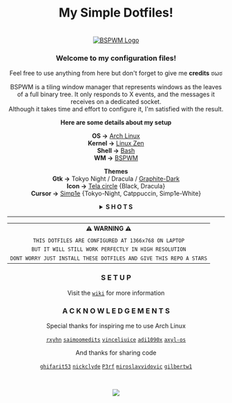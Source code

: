 <div align=center>

 # **My Simple Dotfiles!**

  <br><a href="https://github.com/baskerville/bspwm">
    <img alt="BSPWM Logo" height="150" align = "center" src="https://github.com/baskerville/bspwm/blob/1560df35be303807052c235634eb8d59415c37ff/artworks/bspwm_logo.svg" />
  </a><br>

 ### Welcome to my configuration files!

 Feel free to use anything from here but don't forget to give me **credits** ಠωಠ

 BSPWM is a tiling window manager that represents windows as the leaves of a full binary tree.
 It only responds to X events, and the messages it receives on a dedicated socket. <br>
 Although it takes time and effort to configure it, I'm satisfied with the result.
  
 **Here are some details about my setup**

 **OS ->** [Arch Linux](https://wiki.archlinux.org/title/Arch_Linux) <br>
 **Kernel ->** [Linux Zen](https://wiki.archlinux.org/title/Kernel#Officially_supported_kernels) <br>
 **Shell ->** [Bash](https://wiki.archlinux.org/title/Bash) <br>
 **WM ->** [BSPWM](https://wiki.archlinux.org/title/Bspwm) <br>

 **Themes** <br>
 **Gtk ->** Tokyo Night / Dracula / [Graphite-Dark](https://github.com/vinceliuice/Graphite-gtk-theme) <br>
 **Icon ->** [Tela circle](https://github.com/vinceliuice/Tela-circle-icon-theme) {Black, Dracula} <br>
 **Cursor ->** [Simp1e](https://www.gnome-look.org/p/1405210) {Tokyo-Night, Catppuccin, Simp1e-White}

</div>

<details align="center">
<summary><strong>S H O T S</strong></summary><br>

 | Ganyu        |
 |     :---:    |
 | ![Ganyu](https://raw.githubusercontent.com/Qwickdom/dotfiles-bspwm/main/.github/assets/Ganyu-style.png) |

 | Terminals         | Sublime          | Pcmanfm           |
 | ----------------- | ---------------- | ----------------- |
 | ![Terminals](https://raw.githubusercontent.com/Qwickdom/dotfiles-bspwm/main/.github/assets/Terminals.png) | ![Sublime](https://raw.githubusercontent.com/Qwickdom/dotfiles-bspwm/main/.github/assets/Sublime.png)   | ![Pcmanfm](https://raw.githubusercontent.com/Qwickdom/dotfiles-bspwm/main/.github/assets/Pcmanfm.png)   |
 | Vim Tokyo Night   | Vim Dracula      | Vim Nord          |
 | ![Vim-ganyu](https://raw.githubusercontent.com/Qwickdom/dotfiles-bspwm/main/.github/assets/Vim-ganyu.png) | ![Vim-hsgrl](https://raw.githubusercontent.com/Qwickdom/dotfiles-bspwm/main/.github/assets/Vim-hsgrl.png) | ![Vim-mfuji](https://raw.githubusercontent.com/Qwickdom/dotfiles-bspwm/main/.github/assets/Vim-mfuji.png) |

 Install the plugins to *Vim* with **:PlugInstall** <br>
 See how to use [Vim-Plug](https://github.com/junegunn/vim-plug)

 ## Another style of desktop

 | HSGtl         | MFuji           |
 | ------------- | --------------- |
 | ![HSGrl](https://raw.githubusercontent.com/Qwickdom/dotfiles-bspwm/main/.github/assets/HSGrl-style.png) | ![MFuji](https://raw.githubusercontent.com/Qwickdom/dotfiles-bspwm/main/.github/assets/MFuji-style.png) |    

 See rofi shots and info [here](https://github.com/Qwickdom/rofi)

</details>

---

<table align="center">
  <tr>
    <th align="center">
      ⚠ WARNING ⚠
    </th>
  </tr>
  <tr>
    <td align="center">
      <sub>
        <samp>
          THIS DOTFILES ARE CONFIGURED AT 1366x768 ON LAPTOP <br>
          BUT IT WILL STILL WORK PERFECTLY IN HIGH RESOLUTION <br>
          DONT WORRY JUST INSTALL THESE DOTFILES AND GIVE THIS REPO A STARS
        </samp>
      </sub>
    </td>
  </tr>
</table>

<div align="center">

 ### S E T U P

 Visit the [`wiki`](https://github.com/Qwickdom/dotfiles-bspwm/wiki) for more information

 ### A C K N O W L E D G E M E N T S

 Special thanks for inspiring me to use Arch Linux

 [`rxyhn`](https://github.com/rxyhn)
 [`saimoomedits`](https://github.com/saimoomedits)
 [`vinceliuice`](https://github.com/vinceliuice)
 [`adi1090x`](https://github.com/adi1090x)
 [`axyl-os`](https://github.com/axyl-os/axyl-bspwm)

 And thanks for sharing code

 [`ghifarit53`](https://github.com/ghifarit53/tokyonight-vim)
 [`nickclyde`](https://github.com/nickclyde/rofi-bluetooth)
 [`P3rf`](https://github.com/P3rf/rofi-network-manager)
 [`miroslavvidovic`](https://github.com/miroslavvidovic/rofi-scripts)
 [`gilbertw1`](https://github.com/gilbertw1/roficlip)

</div><br>

<p align="center"><img src="https://raw.githubusercontent.com/catppuccin/catppuccin/dev/assets/footers/gray0_ctp_on_line.svg?sanitize=true" /></p>
